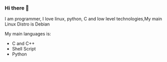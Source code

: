 ### Hi there 👋


I am programmer, I love linux, python, C and low level technologies,My main Linux Distro is Debian

My main languages is:

* C and C++
* Shell Script
* Python
